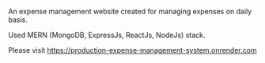 An expense management website created for managing expenses on daily basis.

Used MERN (MongoDB, ExpressJs, ReactJs, NodeJs) stack.

Please visit https://production-expense-management-system.onrender.com
